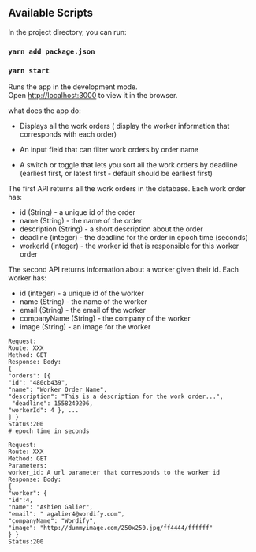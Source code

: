 
## Available Scripts

In the project directory, you can run:

### `yarn add package.json` 
### `yarn start`

Runs the app in the development mode.<br />
Open [http://localhost:3000](http://localhost:3000) to view it in the browser.

what does the app do:
* Displays all the work orders ( display the worker information that
corresponds with each order)
* An input field that can filter work orders by order name
  
* A switch or toggle that lets you sort all the work orders by deadline (earliest first,
or latest first - default should be earliest first)
  
The first API returns all the work orders in the database. Each work order has:
* id (String) - a unique id of the order
* name (String) - the name of the order
* description (String) - a short description about the order
* deadline (integer) - the deadline for the order in epoch time (seconds)
* workerId (integer) - the worker id that is responsible for this worker order


The second API returns information about a worker given their id. Each worker has:
* id (integer) - a unique id of the worker
* name (String) - the name of the worker
* email (String) - the email of the worker
* companyName (String) - the company of the worker
* image (String) - an image for the worker
```
Request:
Route: ​XXX 
Method: ​GET
Response: Body:
{
"orders"​: [{
​"id"​: ​"480cb439",​
"name"​: ​"Worker Order Name",​
"description"​: ​"This is a description for the work order...",​
 "deadline"​: ​1558249206,​
"workerId"​: ​4 }, ...
] }
Status:200
#​ epoch time in seconds
```


```
Request:
Route: XXX
Method: ​GET
Parameters:
​worker_id​: A url parameter that corresponds to the worker id
Response: Body:
{
"worker"​: {
​"id"​:4​,
"name"​: ​"Ashien Galier",​
"email"​: "​ agalier4@wordify.com"​,
"companyName"​: ​"Wordify"​,
"image": "http://dummyimage.com/250x250.jpg/ff4444/ffffff"
} }
Status:200
```
